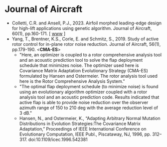 # Journal of Aircraft

* Colletti, C.R. and Ansell, P.J., 2023. Airfoil morphed leading-edge design for high-lift applications using genetic algorithm. Journal of Aircraft, 60(1), pp.160-171. [ [www](https://arc.aiaa.org/doi/abs/10.2514/1.C036755) ]
* Yang, T., Brentner, K.S., Corle, E. and Schmitz, S., 2019. Study of active rotor control for in-plane rotor noise reduction. Journal of Aircraft, 56(1), pp.179-190. <**CMA-ES**>
  * "Here, an optimizer is coupled to a rotor comprehensive analysis tool and an acoustic prediction tool to solve the flap deployment schedule that minimizes noise. The optimizer used here is Covariance Matrix Adaptation Evolutionary Strategy (CMA-ES) formulated by Hansen and Ostermeier. The rotor analysis tool used here is the Rotor Comprehensive Analysis System."
  * "The optimal flap deployment schedule (to minimize noise) is found using an evolutionary algorithm optimizer coupled with a rotor analysis tool and an acoustic prediction code. Results indicated that active flap is able to provide noise reduction over the observer azimuth range of 150 to 210 deg with the average reduction level of 3 dB."
  * Hansen, N., and Ostermeier, K., “Adapting Arbitrary Normal Mutation Distributions in Evolution Strategies:The Covariance Matrix Adaptation,” Proceedings of IEEE International Conference on Evolutionary Computation, IEEE Publ., Piscataway, NJ, 1996, pp. 312–317. doi:10.1109/icec.1996.542381
